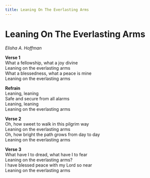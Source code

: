 ```yaml
---
title: Leaning On The Everlasting Arms  
---
```


# Leaning On The Everlasting Arms  
  
_Elisha A. Hoffman_  
  
**Verse 1**  
What a fellowship, what a joy divine  
Leaning on the everlasting arms  
What a blessedness, what a peace is mine  
Leaning on the everlasting arms  
  
**Refrain**  
Leaning, leaning  
Safe and secure from all alarms  
Leaning, leaning  
Leaning on the everlasting arms  
  
**Verse 2**  
Oh, how sweet to walk in this pilgrim way  
Leaning on the everlasting arms  
Oh, how bright the path grows from day to day  
Leaning on the everlasting arms  
  
**Verse 3**  
What have I to dread, what have I to fear  
Leaning on the everlasting arms?  
I have blessed peace with my Lord so near  
Leaning on the everlasting arms  
  
  
